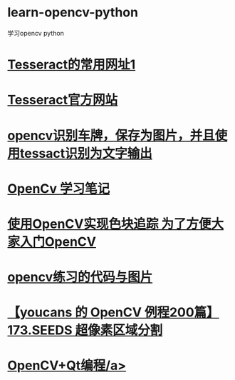 # learn-opencv-python
学习opencv python
# <a href="https://digi.bib.uni-mannheim.de/tesseract/">Tesseract的常用网址1</a>
# <a href="https://github.com/tesseract-ocr/tesseract">Tesseract官方网站</a>
# <a href="https://github.com/AjayAndData/Licence-plate-detection-and-recognition---using-openCV-only">opencv识别车牌，保存为图片，并且使用tessact识别为文字输出</a>
# <a href="https://github.com/rendong3/OpenCV-Notes">OpenCv 学习笔记</a>
# <a href="https://github.com/1zlab/1ZLAB_Color_Block_Finder">使用OpenCV实现色块追踪 为了方便大家入门OpenCV</a>
# <a href="https://github.com/LeBron-Jian/ComputerVisionPractice">opencv练习的代码与图片</a>
# <a href="https://blog.csdn.net/youcans/article/details/124576698">【youcans 的 OpenCV 例程200篇】173.SEEDS 超像素区域分割</a>
# <a href="https://github.com/wuxh123/my_opencv_examples">OpenCV+Qt编程/a>
# <a href=""></a>
# <a href=""></a>
# <a href=""></a>
# <a href=""></a>
# <a href=""></a>
# <a href=""></a>
# <a href=""></a>
# <a href=""></a>
# <a href=""></a>
# <a href=""></a>
# <a href=""></a>
# <a href=""></a>
# <a href=""></a>
# <a href=""></a>
# <a href=""></a>
# <a href=""></a>
